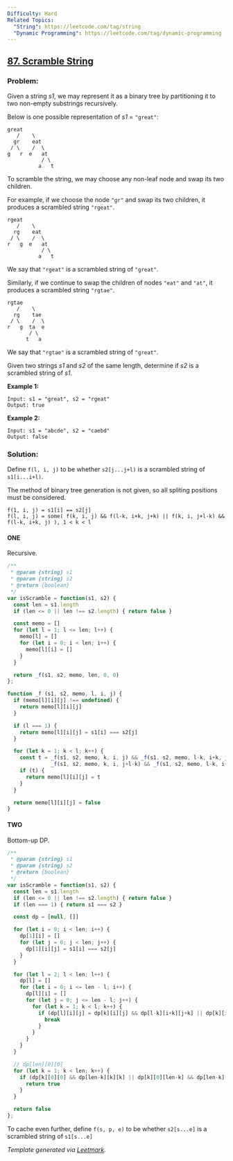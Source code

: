 ```yaml
---
Difficulty: Hard
Related Topics:
  "String": https://leetcode.com/tag/string
  "Dynamic Programming": https://leetcode.com/tag/dynamic-programming
---
```


## [87. Scramble String](https://leetcode.com/problems/scramble-string/description/)

### Problem:

Given a string *s1*, we may represent it as a binary tree by partitioning it to two non-empty substrings recursively.

Below is one possible representation of *s1* = `"great"`:

```
great
   /    \
  gr    eat
 / \    /  \
g   r  e   at
           / \
          a   t
```

To scramble the string, we may choose any non-leaf node and swap its two children.

For example, if we choose the node `"gr"` and swap its two children, it produces a scrambled string `"rgeat"`.

```
rgeat
   /    \
  rg    eat
 / \    /  \
r   g  e   at
           / \
          a   t
```

We say that `"rgeat"` is a scrambled string of `"great"`.

Similarly, if we continue to swap the children of nodes `"eat"` and `"at"`, it produces a scrambled string `"rgtae"`.

```
rgtae
   /    \
  rg    tae
 / \    /  \
r   g  ta  e
       / \
      t   a
```

We say that `"rgtae"` is a scrambled string of `"great"`.

Given two strings *s1* and *s2* of the same length, determine if *s2* is a scrambled string of *s1*.

**Example 1:**

```
Input: s1 = "great", s2 = "rgeat"
Output: true
```

**Example 2:**

```
Input: s1 = "abcde", s2 = "caebd"
Output: false
```

### Solution:


Define `f(l, i, j)` to be whether `s2[j...j+l)` is a scrambled string of `s1[i...i+l)`.

The method of binary tree generation is not given, so all spliting positions must be considered.

```
f(1, i, j) = s1[i] == s2[j]
f(l, i, j) = some( f(k, i, j) && f(l-k, i+k, j+k) || f(k, i, j+l-k) && f(l-k, i+k, j) ), 1 < k < l
```

#### ONE

Recursive.

```javascript
/**
 * @param {string} s1
 * @param {string} s2
 * @return {boolean}
 */
var isScramble = function(s1, s2) {
  const len = s1.length
  if (len <= 0 || len !== s2.length) { return false }

  const memo = []
  for (let l = 1; l <= len; l++) {
    memo[l] = []
    for (let i = 0; i < len; i++) {
      memo[l][i] = []
    }
  }

  return _f(s1, s2, memo, len, 0, 0)
};

function _f (s1, s2, memo, l, i, j) {
  if (memo[l][i][j] !== undefined) {
    return memo[l][i][j]
  }

  if (l === 1) {
    return memo[l][i][j] = s1[i] === s2[j]
  }

  for (let k = 1; k < l; k++) {
    const t = _f(s1, s2, memo, k, i, j) && _f(s1, s2, memo, l-k, i+k, j+k) ||
              _f(s1, s2, memo, k, i, j+l-k) && _f(s1, s2, memo, l-k, i+k, j)
    if (t) {
      return memo[l][i][j] = t
    }
  }

  return memo[l][i][j] = false
}
```

#### TWO

Bottom-up DP.

```javascript
/**
 * @param {string} s1
 * @param {string} s2
 * @return {boolean}
 */
var isScramble = function(s1, s2) {
  const len = s1.length
  if (len <= 0 || len !== s2.length) { return false }
  if (len === 1) { return s1 === s2 }

  const dp = [null, []]

  for (let i = 0; i < len; i++) {
    dp[1][i] = []
    for (let j = 0; j < len; j++) {
      dp[1][i][j] = s1[i] === s2[j]
    }
  }

  for (let l = 2; l < len; l++) {
    dp[l] = []
    for (let i = 0; i <= len - l; i++) {
      dp[l][i] = []
      for (let j = 0; j <= len - l; j++) {
        for (let k = 1; k < l; k++) {
          if (dp[l][i][j] = dp[k][i][j] && dp[l-k][i+k][j+k] || dp[k][i][j+l-k] && dp[l-k][i+k][j]) {
            break
          }
        }
      }
    }
  }

  // dp[len][0][0]
  for (let k = 1; k < len; k++) {
    if (dp[k][0][0] && dp[len-k][k][k] || dp[k][0][len-k] && dp[len-k][k][0]) {
      return true
    }
  }

  return false
};
```

To cache even further, define `f(s, p, e)` to be whether `s2[s...e]` is a scrambled string of `s1[s...e]`

*Template generated via [Leetmark](https://github.com/crimx/crx-leetmark).*

